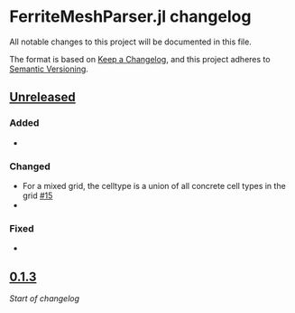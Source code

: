 # FerriteMeshParser.jl changelog

All notable changes to this project will be documented in this file.

The format is based on [Keep a Changelog](https://keepachangelog.com/en/1.0.0/),
and this project adheres to [Semantic Versioning](https://semver.org/spec/v2.0.0.html).

## [Unreleased]
### Added
 - 
### Changed
 - For a mixed grid, the celltype is a union of all concrete cell types in the grid [#15][gh15]
 - 
### Fixed
 - 

## [0.1.3]
*Start of changelog*

[gh15]: https://github.com/Ferrite-FEM/FerriteMeshParser.jl/pull/15

[Unreleased]: https://github.com/Ferrite-FEM/FerriteMeshParser.jl/compare/v0.1.3...HEAD
[0.1.3]: https://github.com/Ferrite-FEM/FerriteMeshParser.jl/compare/v0.1.2...v0.1.3
